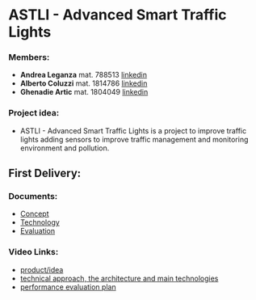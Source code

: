 # ASTLI - Advanced Smart Traffic Lights

### Members:
* **Andrea Leganza** mat. 788513 [linkedin](https://www.linkedin.com/in/andrealeganza)
* **Alberto Coluzzi** mat. 1814786 [linkedin](https://www.linkedin.com/in/alberto-coluzzi-5453ba124/) 
* **Ghenadie Artic** mat. 1804049 [linkedin](https://www.linkedin.com/in/ghenadie-artic-1b42401a6/) 

### Project idea:
* ASTLI - Advanced Smart Traffic Lights is a project to improve traffic lights adding sensors to improve traffic management and monitoring environment and pollution.

## First Delivery:
### Documents:
* [Concept](https://github.com/Gartic99/ASTLI/blob/main/1_Delivery/Concept.md)
* [Technology](https://github.com/Gartic99/ASTLI/blob/main/1_Delivery/Technology.md)
* [Evaluation](https://github.com/Gartic99/ASTLI/blob/main/1_Delivery/Evaluation.md)

### Video Links:

* [product/idea](https://youtu.be/2mjUb1Sb_hY) 
* [technical approach, the architecture and main technologies](https://youtu.be/8Cnb5RccPTQ)
* [performance evaluation plan](https://youtu.be/ZJbpjf7iAaA)
